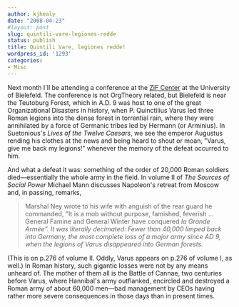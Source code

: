 ```yaml
---
author: kjhealy
date: "2008-04-23"
#layout: post
slug: quintili-vare-legiones-redde
status: publish
title: Quintili Vare, legiones redde!
wordpress_id: '1293'
categories:
- Misc
---
```


Next month I'll be attending a conference at the [ZiF Center](http://www.uni-bielefeld.de/(en)/ZIF/) at the University of Bielefeld. The conference is not OrgTheory related, but Bielefeld is near the Teutoburg Forest, which in A.D. 9 was host to one of the great Organizational Disasters in history, when P. Quinctilius Varus led three Roman legions into the dense forest in torrential rain, where they were annihilated by a force of Germanic tribes led by Hermann (or Arminius). In Suetonious's *Lives of the Twelve Caesars*, we see the emperor Augustus rending his clothes at the news and being heard to shout or moan, "Varus, give me back my legions!" whenever the memory of the defeat occurred to him.

And what a defeat it was: something of the order of 20,000 Roman soldiers died—essentially the whole army in the field. In volume II of *The Sources of Social Power* Michael Mann discusses Napoleon's retreat from Moscow and, in passing, remarks,

> Marshal Ney wrote to his wife with anguish of the rear guard he commanded, "It is a mob without purpose, famished, feverish … General Famine and General Winter have conquered *la Grande Armée". It was literally decimated: Fewer than 40,000 limped back into Germany, the most complete loss of a major army since AD 9, when the legions of Varus disappeared into German forests.*

(This is on p.276 of volume II. Oddly, Varus appears on p.276 of volume I, as well.) In Roman history, such gigantic losses were not by any means unheard of. The mother of them all is the Battle of Cannae, two centuries before Varus, where Hannibal's army outflanked, encircled and destroyed a Roman army of about 60,000 men—bad management by CEOs having rather more severe consequences in those days than in present times.
